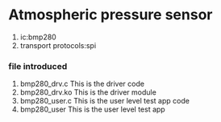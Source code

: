 # Atmospheric pressure sensor

1. ic:bmp280
2. transport protocols:spi

### file introduced

1. bmp280_drv.c This is the driver code
2. bmp280_drv.ko This is the driver module
3. bmp280_user.c This is the user level test app code
4. bmp280_user This is the user level test app
